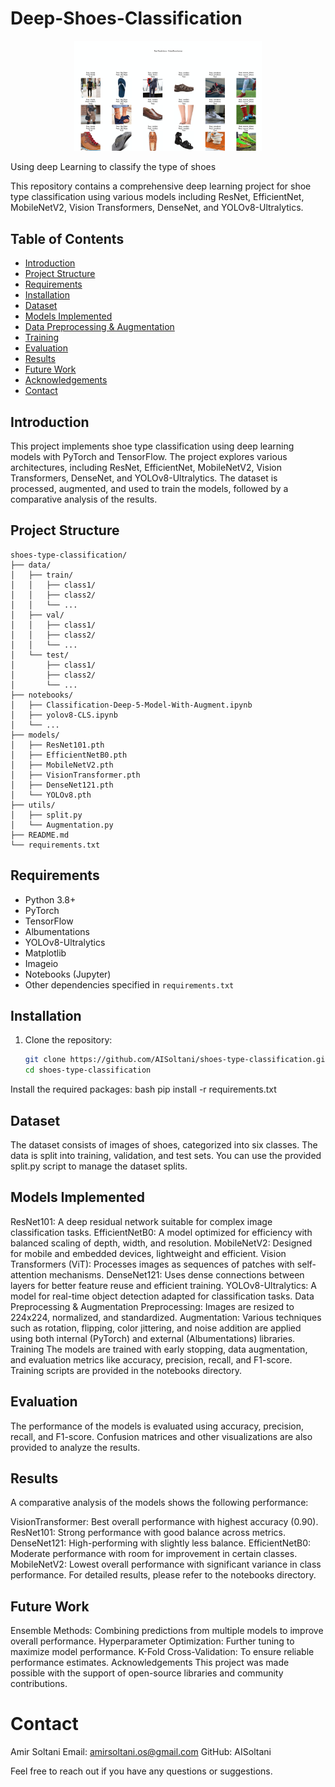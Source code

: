 # Deep-Shoes-Classification
<p align="center">
  <img src="visiontransfer_output.png" alt="Shoe Classification Example" width="300"/>
</p>

Using deep Learning to classify the type of shoes

This repository contains a comprehensive deep learning project for shoe type classification using various models including ResNet, EfficientNet, MobileNetV2, Vision Transformers, DenseNet, and YOLOv8-Ultralytics.

## Table of Contents
- [Introduction](#introduction)
- [Project Structure](#project-structure)
- [Requirements](#requirements)
- [Installation](#installation)
- [Dataset](#dataset)
- [Models Implemented](#models-implemented)
- [Data Preprocessing & Augmentation](#data-preprocessing--augmentation)
- [Training](#training)
- [Evaluation](#evaluation)
- [Results](#results)
- [Future Work](#future-work)
- [Acknowledgements](#acknowledgements)
- [Contact](#contact)

## Introduction

This project implements shoe type classification using deep learning models with PyTorch and TensorFlow. The project explores various architectures, including ResNet, EfficientNet, MobileNetV2, Vision Transformers, DenseNet, and YOLOv8-Ultralytics. The dataset is processed, augmented, and used to train the models, followed by a comparative analysis of the results.

## Project Structure
```
shoes-type-classification/
├── data/
│   ├── train/
│   │   ├── class1/
│   │   ├── class2/
│   │   └── ...
│   ├── val/
│   │   ├── class1/
│   │   ├── class2/
│   │   └── ...
│   └── test/
│       ├── class1/
│       ├── class2/
│       └── ...
├── notebooks/
│   ├── Classification-Deep-5-Model-With-Augment.ipynb
│   ├── yolov8-CLS.ipynb
│   └── ...
├── models/
│   ├── ResNet101.pth
│   ├── EfficientNetB0.pth
│   ├── MobileNetV2.pth
│   ├── VisionTransformer.pth
│   ├── DenseNet121.pth
│   └── YOLOv8.pth
├── utils/
│   ├── split.py
│   └── Augmentation.py
├── README.md
└── requirements.txt
```




## Requirements

- Python 3.8+
- PyTorch
- TensorFlow
- Albumentations
- YOLOv8-Ultralytics
- Matplotlib
- Imageio
- Notebooks (Jupyter)
- Other dependencies specified in `requirements.txt`

## Installation

1. Clone the repository:
   ```bash
   git clone https://github.com/AISoltani/shoes-type-classification.git
   cd shoes-type-classification
Install the required packages:
bash
pip install -r requirements.txt

## Dataset
The dataset consists of images of shoes, categorized into six classes. The data is split into training, validation, and test sets. You can use the provided split.py script to manage the dataset splits.

## Models Implemented
ResNet101: A deep residual network suitable for complex image classification tasks.
EfficientNetB0: A model optimized for efficiency with balanced scaling of depth, width, and resolution.
MobileNetV2: Designed for mobile and embedded devices, lightweight and efficient.
Vision Transformers (ViT): Processes images as sequences of patches with self-attention mechanisms.
DenseNet121: Uses dense connections between layers for better feature reuse and efficient training.
YOLOv8-Ultralytics: A model for real-time object detection adapted for classification tasks.
Data Preprocessing & Augmentation
Preprocessing: Images are resized to 224x224, normalized, and standardized.
Augmentation: Various techniques such as rotation, flipping, color jittering, and noise addition are applied using both internal (PyTorch) and external (Albumentations) libraries.
Training
The models are trained with early stopping, data augmentation, and evaluation metrics like accuracy, precision, recall, and F1-score. Training scripts are provided in the notebooks directory.

## Evaluation
The performance of the models is evaluated using accuracy, precision, recall, and F1-score. Confusion matrices and other visualizations are also provided to analyze the results.

## Results
A comparative analysis of the models shows the following performance:

VisionTransformer: Best overall performance with highest accuracy (0.90).
ResNet101: Strong performance with good balance across metrics.
DenseNet121: High-performing with slightly less balance.
EfficientNetB0: Moderate performance with room for improvement in certain classes.
MobileNetV2: Lowest overall performance with significant variance in class performance.
For detailed results, please refer to the notebooks directory.

## Future Work
Ensemble Methods: Combining predictions from multiple models to improve overall performance.
Hyperparameter Optimization: Further tuning to maximize model performance.
K-Fold Cross-Validation: To ensure reliable performance estimates.
Acknowledgements
This project was made possible with the support of open-source libraries and community contributions.

# Contact
Amir Soltani
Email: amirsoltani.os@gmail.com
GitHub: AISoltani

Feel free to reach out if you have any questions or suggestions.
